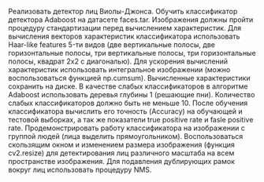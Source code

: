 Реализовать детектор лиц Виолы-Джонса. Обучить классификатор детектора Adaboost на датасете faces.tar. Изображения должны пройти процедуру стандартизации перед вычислением характеристик. Для вычисления векторов характеристик классификатора использовать Haar-like features 5-ти видов (две вертикальные полосы, две горизонтальные полосы, три вертикальные полосы, три горизонтальные полосы, квадрат 2х2 с диагональю). Для ускорения вычислений характеристик использовать интегральное изображении (можно воспользоваться функцией np.cumsum). Вычисленные характеристики сохранить на диске. В качестве слабых классификаторов в алгоритме Adaboost использовать деревья глубины 1 (решающие пни). 
Количество слабых классификаторов должно быть не меньше 10. После обучения классификатора вычислить его точность (Accuracy) на обучающей и тестовой выборках, а так же показатели true positive rate и fasle positive rate.
Продемонстрировать работу классификатора на изображении с группой людей (лица выделить прямоугольником). Воспользоваться скользящим окном и изменением размера изображения (функция cv2.resize) для детектирования лиц различного масштаба на всем пространстве изображения. Для подавления дублирующих рамок вокруг лиц использовать процедуру NMS.
